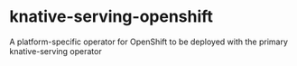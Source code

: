 # knative-serving-openshift
A platform-specific operator for OpenShift to be deployed with the primary knative-serving operator
